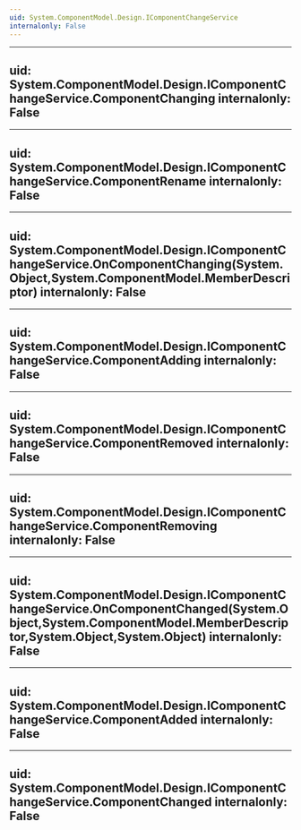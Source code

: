 ```yaml
---
uid: System.ComponentModel.Design.IComponentChangeService
internalonly: False
---
```


---
uid: System.ComponentModel.Design.IComponentChangeService.ComponentChanging
internalonly: False
---

---
uid: System.ComponentModel.Design.IComponentChangeService.ComponentRename
internalonly: False
---

---
uid: System.ComponentModel.Design.IComponentChangeService.OnComponentChanging(System.Object,System.ComponentModel.MemberDescriptor)
internalonly: False
---

---
uid: System.ComponentModel.Design.IComponentChangeService.ComponentAdding
internalonly: False
---

---
uid: System.ComponentModel.Design.IComponentChangeService.ComponentRemoved
internalonly: False
---

---
uid: System.ComponentModel.Design.IComponentChangeService.ComponentRemoving
internalonly: False
---

---
uid: System.ComponentModel.Design.IComponentChangeService.OnComponentChanged(System.Object,System.ComponentModel.MemberDescriptor,System.Object,System.Object)
internalonly: False
---

---
uid: System.ComponentModel.Design.IComponentChangeService.ComponentAdded
internalonly: False
---

---
uid: System.ComponentModel.Design.IComponentChangeService.ComponentChanged
internalonly: False
---
